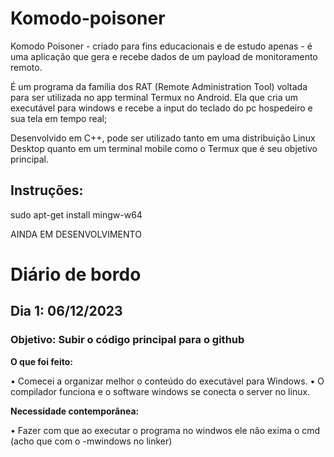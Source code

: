 # Komodo-poisoner
Komodo Poisoner - criado para fins educacionais e de estudo apenas - é uma aplicação que gera e recebe dados de um payload de monitoramento remoto. 

É um programa da família dos RAT (Remote Administration Tool) voltada para ser utilizada no app terminal Termux no Android. 
Ela que cria um executável para windows e recebe a input do teclado do pc hospedeiro e sua tela em tempo real; 

Desenvolvido em C++, pode ser utilizado tanto em uma distribuição Linux Desktop quanto em um terminal mobile como o Termux que é seu objetivo principal.

## Instruções:
sudo apt-get install mingw-w64

AINDA EM DESENVOLVIMENTO

# Diário de bordo
## Dia 1: 06/12/2023
### Objetivo: Subir o código principal para o github
**O que foi feito:**

•	Comecei a organizar melhor o conteúdo do executável para Windows.
•	O compilador funciona e o software windows se conecta o server no linux.

**Necessidade contemporânea:**

• Fazer com que ao executar o programa no windwos ele não exima o cmd (acho que com o -mwindows no linker)




